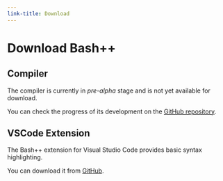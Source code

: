 ```yaml
---
link-title: Download
---
```


# Download Bash++

## Compiler

The compiler is currently in *pre-alpha* stage and is not yet available for download.

You can check the progress of its development on the [GitHub repository](https://github.com/rail5/bashpp).

## VSCode Extension

The Bash++ extension for Visual Studio Code provides basic syntax highlighting.

You can download it from [GitHub](https://github.com/rail5/bashpp/releases/download/v0.0.2/bashpp-0.0.2.vsix).
